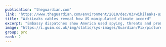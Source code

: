 ```yaml
---
publication: "theguardian.com"
link: "https://www.theguardian.com/environment/2010/dec/03/wikileaks-us-manipulated-climate-accord"
title: "WikiLeaks cables reveal how US manipulated climate accord"
excerpt: "Embassy dispatches show America used spying, threats and promises of aid to get support for Copenhagen accord"
image: "https://i.guim.co.uk/img/static/sys-images/Guardian/Pix/pictures/2010/12/3/1291394781586/A-Greenpeace-activist-in--006.jpg?width=1200&height=630&quality=85&auto=format&fit=crop&overlay-align=bottom%2Cleft&overlay-width=100p&overlay-base64=L2ltZy9zdGF0aWMvb3ZlcmxheXMvdGctYWdlLTIwMTAucG5n&enable=upscale&s=2b2e24f2ca9dd1097a089ec4d63e3980"
group: pro
rank: 2
---
```

